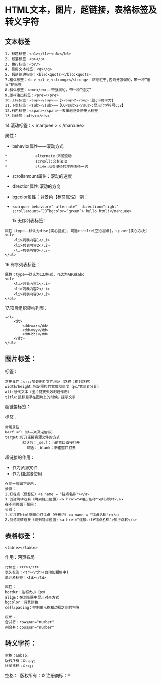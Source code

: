 # HTML文本，图片，超链接，表格标签及转义字符
## 文本标签

```
1. 标题标签：<h1></h1>~<h6></h6>
2. 段落标签：<p></p>
3. 换行标签：<br/>
4. 引用文本标签：<q></q> 
5. 段落缩进标签：<blockquote></blockquote>
7.粗体标签：<b > </b >,<strong></strong>——区别在于,否则是强调的，带一种“语义”的标签
8.斜体标签：<em></em>——带强调的，带一种“语义”
9.原样输出标签：<pre></pre>
10.上标标签：<sup></sup>——【x<sup>2</sup>:显示x的平方】
11.下表标签：<sub></sub>——【CO<sub>2</sub>:显示化学符号CO2】
12.行内标签：<span></span>——表单验证会使用此标签
13.快标签：<div></div>
```

14.滚动标签：< marquee > < /marquee>

属性：

*   behavior属性——滚动方式
```
*             alternate:来回滚动
*             scrooll:交替滚动
*             slide:沿着滚动的方向滚动一次
```
* scrollamount属性：滚动的速度

* direction属性:滚动的方向

* bgcolor属性：背景色【标签属性】
  例：

* ```
  <marquee behavior=" alternate"  direction="right"   scrollamount=“10”bgcolor=“green”> hello html!</marquee>
  ```



  15.无序列表标签：
```
属性：type——默认为dise[实心圆点]，可选circlre[空心圆点]，squaer[实心方块]
<ul>
    <li>列表内容1</li>
    <li>列表内容2</li>
    <li>列表内容3</li>
</ul>
```
16.有序列表标签：

```
属性：type——默认为123格式，可选为ABC或abc
<ol>
    <li>列表内容1</li>
    <li>列表内容2</li>
    <li>列表内容3</li>
</ol>
```
17.项目组织架构列表：

```
<dl>
    <dt>
        <dd>xxx</dd>
        <dd>yyy</dd>
        <dd>zzz</dd>
    </dt>
</dl>
```
## 图片标签：
<img>标签：

```
常用属性：src:加载图片文件地址（路径：相对路径）
width/height:指定图片的宽度和高度（px/宽高百分比）
alt:替代文本（图片链接失效时起作用）
title:鼠标悬浮在图片上的时候，提示文字
```
超链接标签：

<a>标签：

```
常用属性：
herf:url（统一资源定位符）
target:打开连接资源文件的方式
        默认为：_self：当前窗口直接打开
          可选：_blank：新建窗口打开
```
超链接的作用：
*   作为资源文件
*   作为锚连接使用
```
在同一页面下使用：
步骤：
1.打锚点（做标记）<a name = "锚点名称"></a>
2.创建跳转连接（跳到锚点位置）<a href="#锚点名称">执行跳转</a>
在不同页面下使用：
步骤：
1.在指定html页面中打锚点（做标记）<a name = "锚点名称"></a>
2.创建跳转连接（跳到锚点位置）<a href="连接url#锚点名称">执行跳转</a>
```

## 表格标签：

```
<table></table>
```

作用：网页布局
```
行标签：<tr></tr>
表头标签：<th></th>(自动加粗居中)
单元格标签：<td></td>
```
```
属性：
border：边框大小（px）
align：在浏览器中显示对齐方式
bgcolor：背景颜色
cellspacing：控制单元格和边框之间的空隙
```
```
应用：
合并行：rowspan="number"
列合并：cosspan="number"
```
## 转义字符：

```
空格：&nbsp;
版权所有：&copy;
注册商标：&reg;
```

空格：&nbsp;
版权所有：&copy;
注册商标：&reg;